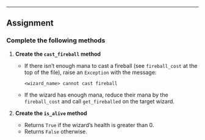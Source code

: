 ---
## Assignment

### Complete the following methods

1. **Create the `cast_fireball` method**
   - If there isn’t enough mana to cast a fireball (see `fireball_cost` at the top of the file), raise an `Exception` with the message:
     ```
     <wizard_name> cannot cast fireball
     ```
   - If the wizard has enough mana, reduce their mana by the `fireball_cost` and call `get_fireballed` on the target wizard.

2. **Create the `is_alive` method**
   - Returns `True` if the wizard’s health is greater than 0.
   - Returns `False` otherwise.
